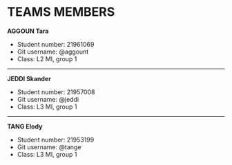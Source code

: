 # TEAMS MEMBERS

**AGGOUN Tara**
- Student number: 21961069
- Git username: @aggount
- Class: L2 MI, group 1

----------------

**JEDDI Skander**
- Student number: 21957008
- Git username: @jeddi
- Class: L3 MI, group 1

----------------

**TANG Elody**
- Student number: 21953199
- Git username: @tange
- Class: L3 MI, group 1
